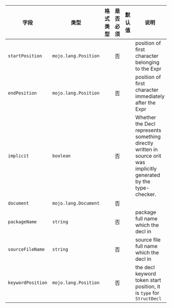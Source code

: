 | 字段 | 类型 | 格式类型 | 是否必须 | 默认值 | 说明 |
|---|---|---|---|---|---|
| `startPosition` | `mojo.lang.Position` |  | 否 |  | position of first character belonging to the Expr |
| `endPosition` | `mojo.lang.Position` |  | 否 |  | position of first character immediately after the Expr |
| `implicit` | `boolean` |  | 否 |  | Whether the Decl represents something directly written in source orit was implicitly generated by the type-checker. |
| `document` | `mojo.lang.Document` |  | 否 |  |  |
| `packageName` | `string` |  | 否 |  | package full name which the decl in |
| `sourceFileName` | `string` |  | 否 |  | source file full name which the decl in |
| `keywordPosition` | `mojo.lang.Position` |  | 否 |  | the decl keyword token start position, it is `type` for `StructDecl` |
